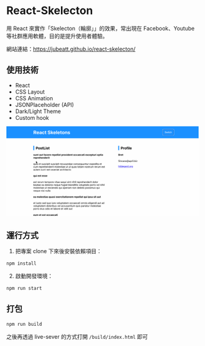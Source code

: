 # React-Skelecton

用 React 來實作「Skelecton（輪廓」」的效果，常出現在 Facebook、Youtube 等社群應用軟體，目的是提升使用者體驗。

網站連結：https://jubeatt.github.io/react-skelecton/

## 使用技術

- React
- CSS Layout
- CSS Animation
- JSONPlaceholder (API)
- Dark/Light Theme
- Custom hook

![demo](demo.gif)

## 運行方式

1. 把專案 clone 下來後安裝依賴項目：

```bash
npm install
```

2. 啟動開發環境：

```bash
npm run start
```

## 打包

```bash
npm run build
```

之後再透過 live-sever 的方式打開 `/build/index.html` 即可
